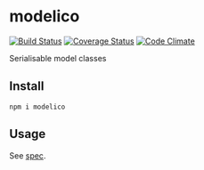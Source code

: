 # modelico

[![Build Status](https://travis-ci.org/javiercejudo/modelico.svg)](https://travis-ci.org/javiercejudo/modelico)
[![Coverage Status](https://coveralls.io/repos/javiercejudo/modelico/badge.svg?branch=master)](https://coveralls.io/r/javiercejudo/modelico?branch=master)
[![Code Climate](https://codeclimate.com/github/javiercejudo/modelico/badges/gpa.svg)](https://codeclimate.com/github/javiercejudo/modelico)

Serialisable model classes

## Install

    npm i modelico

## Usage

See [spec](test/spec.js).
